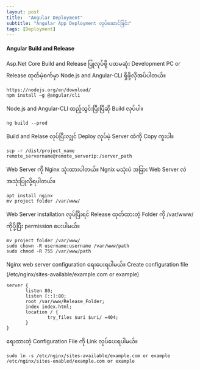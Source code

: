 ```yaml
---
layout: post
title:  "Angular Deployment"
subtitle: "Angular App Deployment လုပ်ဆောင်ခြင်း"
tags: [Deployment]
---
```


#### Angular Build and Release  
Asp.Net Core Build and Release ပြုလုပ်ဖို့ ပထမဆုံး Development PC or Release ထုတ်မဲ့စက်မှာ Node.js and Angular-CLI ရှိဖို့လိုအပ်ပါတယ်။

```
https://nodejs.org/en/download/
npm install –g @angular/cli
```

Node.js and Angular-CLI ထည့်သွင်းပြီးပြီဆို Build လုပ်ပါ။

```
ng build --prod 
```
Build and Relase လုပ်ပြီးလျှင် Deploy လုပ်မဲ့ Server ထဲကို Copy ကူးပါ။ 

```
scp -r /dist/project_name remote_servername@remote_serverip:/server_path
```
Web Server ကို Nginx သုံးထားပါတယ်။ Ngnix မသုံးပဲ အခြား Web Server လဲအသုံးပြုလို့ရပါတယ်။
```
apt install nginx 
mv project folder /var/www/
```
Web Server installation လုပ်ပြီးရင် Release ထုတ်ထားတဲ့ Folder ကို /var/www/ ကိုပို့ပြီး permission ပေးပါမယ်။

```
mv project folder /var/www/
sudo chown -R username:username /var/www/path
sudo chmod -R 755 /var/www/path
```
Nginx web server configuration ရေးပေးရပါမယ်။
Create configuration file (/etc/nginx/sites-available/example.com or example)

```
server {
       listen 80;
       listen [::]:80;
       root /var/www/Release_Folder;
       index index.html;
       location / {
               try_files $uri $uri/ =404;
       }
}
```
ရေးထားတဲ့ Configuration File ကို Link လုပ်ပေးရပါမယ်။
```
sudo ln -s /etc/nginx/sites-available/example.com or example /etc/nginx/sites-enabled/example.com or example
```

